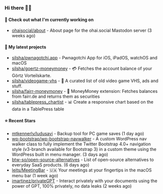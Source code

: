 ### Hi there 🦊👋

#### 👷 Check out what I'm currently working on

- [ohaisocial/about](https://github.com/ohaisocial/about) - About page for the ohai.social Mastodon server (3 weeks ago)

#### 🌱 My latest projects

- [silsha/pwnagotchi.app](https://github.com/silsha/pwnagotchi.app) - Pwnagotchi App for iOS, iPadOS, watchOS and macOS
- [silsha/goertz-moneymoney](https://github.com/silsha/goertz-moneymoney) - 💳 Fetches the account balance of your Görtz Vorteilskarte.
- [silsha/videogame-vhs](https://github.com/silsha/videogame-vhs) - 👾 A curated list of old video game VHS, ads and stuff.
- [silsha/fairr-moneymoney](https://github.com/silsha/fairr-moneymoney) - 💸 MoneyMoney extension: Fetches balances from fairr.de and returns them as securities
- [silsha/tablepress_chartist](https://github.com/silsha/tablepress_chartist) - 📊 Create a responsive chart based on the data in a TablePress table

#### ⭐ Recent Stars

- [mtkennerly/ludusavi](https://github.com/mtkennerly/ludusavi) - Backup tool for PC game saves (1 day ago)
- [wp-bootstrap/wp-bootstrap-navwalker](https://github.com/wp-bootstrap/wp-bootstrap-navwalker) - A custom WordPress nav walker class to fully implement the Twitter Bootstrap 4.0&#43; navigation style (v3-branch available for Bootstrap 3) in a custom theme using the WordPress built in menu manager. (3 days ago)
- [btw-so/open-source-alternatives](https://github.com/btw-so/open-source-alternatives) - List of open-source alternatives to everyday SaaS products. (6 days ago)
- [leits/MeetingBar](https://github.com/leits/MeetingBar) - 🇺🇦 Your meetings at your fingertips in the macOS menu bar  (1 week ago)
- [imartinez/privateGPT](https://github.com/imartinez/privateGPT) - Interact privately with your documents using the power of GPT, 100% privately, no data leaks (2 weeks ago)
